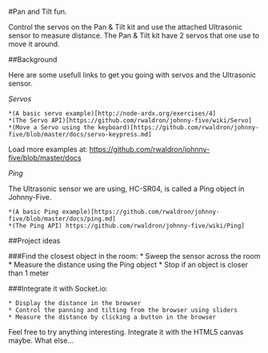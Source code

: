 #Pan and Tilt fun.

Control the servos on the Pan & Tilt kit and use the attached Ultrasonic sensor to measure distance.
The Pan & Tilt kit have 2 servos that one use to move it around.

##Background

Here are some usefull links to get you going with servos and the Ultrasonic sensor.

*Servos*

	*(A basic servo example)[http://node-ardx.org/exercises/4]
	*(The Servo API)[https://github.com/rwaldron/johnny-five/wiki/Servo]
	*(Move a Servo using the keyboard)[https://github.com/rwaldron/johnny-five/blob/master/docs/servo-keypress.md]

Load more examples at: https://github.com/rwaldron/johnny-five/blob/master/docs

*Ping*

The Ultrasonic sensor we are using, HC-SR04, is called a Ping object in Johnny-Five.

	*(A basic Ping example)[https://github.com/rwaldron/johnny-five/blob/master/docs/ping.md]
	*(The Ping API) https://github.com/rwaldron/johnny-five/wiki/Ping]

##Project ideas

###Find the closest object in the room:
	* Sweep the sensor across the room
	* Measure the distance using the Ping object
	* Stop if an object is closer than 1 meter

###Integrate it with Socket.io:

	* Display the distance in the browser
	* Control the panning and tilting from the browser using sliders
	* Measure the distance by clicking a button in the browser

Feel free to try anything interesting. Integrate it with the HTML5 canvas maybe. What else...